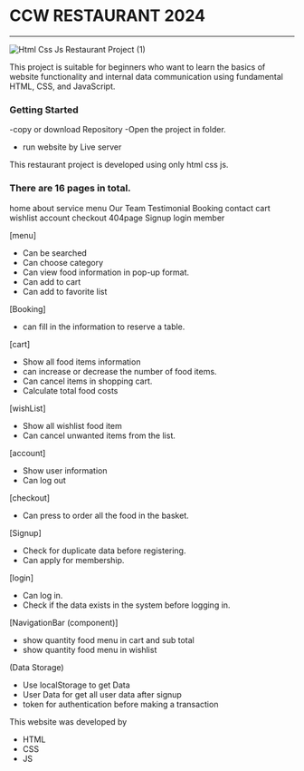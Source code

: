# CCW RESTAURANT 2024
---
![Html Css Js Restaurant Project (1)](https://github.com/user-attachments/assets/7ea37630-9aac-4990-b5aa-91bf61abc71f)

This project is suitable for beginners who want to learn the basics of website functionality and internal data communication using fundamental HTML, CSS, and JavaScript.

### Getting Started
-copy or download Repository
-Open the project in folder.
- run website by Live server

This restaurant project is developed using only html css js. 

### There are 16 pages in total.

home
about
service
menu
Our Team 
Testimonial
Booking
contact
cart
wishlist
account
checkout
404page
Signup
login
member


[menu]
- Can be searched
- Can choose category
- Can view food information in pop-up format.
- Can add to cart
- Can add to favorite list

[Booking]
- can fill in the information to reserve a table.

[cart]
- Show all food items information
- can increase or decrease the number of food items.
- Can cancel items in shopping cart.
- Calculate total food costs

[wishList]
- Show all wishlist food item
- Can cancel unwanted items from the list.

[account]
- Show user information
- Can log out

[checkout]
- Can press to order all the food in the basket.

[Signup]
-  Check for duplicate data before registering.
- Can apply for membership.

[login]
- Can log in.
- Check if the data exists in the system before logging in.

[NavigationBar (component)]
- show quantity food menu in cart and sub total
- show quantity food menu in wishlist


(Data Storage)
- Use localStorage to get Data 
- User Data for get all user data after signup 
- token for authentication before making a transaction

This website was developed by
- HTML
- CSS
- JS

